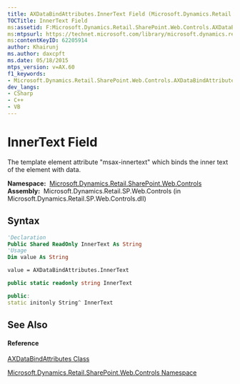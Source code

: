 ```yaml
---
title: AXDataBindAttributes.InnerText Field (Microsoft.Dynamics.Retail.SharePoint.Web.Controls)
TOCTitle: InnerText Field
ms:assetid: F:Microsoft.Dynamics.Retail.SharePoint.Web.Controls.AXDataBindAttributes.InnerText
ms:mtpsurl: https://technet.microsoft.com/library/microsoft.dynamics.retail.sharepoint.web.controls.axdatabindattributes.innertext(v=AX.60)
ms:contentKeyID: 62205914
author: Khairunj
ms.author: daxcpft
ms.date: 05/18/2015
mtps_version: v=AX.60
f1_keywords:
- Microsoft.Dynamics.Retail.SharePoint.Web.Controls.AXDataBindAttributes.InnerText
dev_langs:
- CSharp
- C++
- VB
---
```


# InnerText Field

The template element attribute "msax-innertext" which binds the inner text of the element with data.

**Namespace:**  [Microsoft.Dynamics.Retail.SharePoint.Web.Controls](microsoft-dynamics-retail-sharepoint-web-controls-namespace.md)  
**Assembly:**  Microsoft.Dynamics.Retail.SP.Web.Controls (in Microsoft.Dynamics.Retail.SP.Web.Controls.dll)

## Syntax

``` vb
'Declaration
Public Shared ReadOnly InnerText As String
'Usage
Dim value As String

value = AXDataBindAttributes.InnerText
```

``` csharp
public static readonly string InnerText
```

``` c++
public:
static initonly String^ InnerText
```

## See Also

#### Reference

[AXDataBindAttributes Class](axdatabindattributes-class-microsoft-dynamics-retail-sharepoint-web-controls.md)

[Microsoft.Dynamics.Retail.SharePoint.Web.Controls Namespace](microsoft-dynamics-retail-sharepoint-web-controls-namespace.md)

